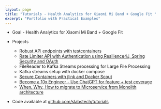 ```yaml
---
layout: page
title: "Tutorials - Health Analytics for Xiaomi Mi Band + Google Fit "
excerpt: "Portfolio with Practical Examples"
---
```



* Goal - Health Analytics for Xiaomi Mi Band + Google Fit

* Projects
    * [Robust API endpoints with testcontainers](https://slabstech.com/tutorial/api-testcontainers)
    * [Rate Limiter API with Authentication using Resilience4J, Spring Security and OAuth](https://slabstech.com/tutorials/rate-limiter-api-security)
    * FileReader to Kafka Streams processing for Large File Processing
    * Kafka streams setup with docker compose
    * [Secure Containers with jlink and Docker Scout](https://slabstech.com/tutorial/secure-containers-jlink)
    * [Become a 10x Engineer - Use ChatGPT for feature + test coverage](https://slabstech.com/tutorial/10x-engineer)
    * [When, Why, How to migrate to Microservice from Monolith architecture](https://slabstech.com/tutorial/monolith-micro-services)


* Code available at [github.com/slabstech/tutorials](https://github.com/slabstech/tutorials)
